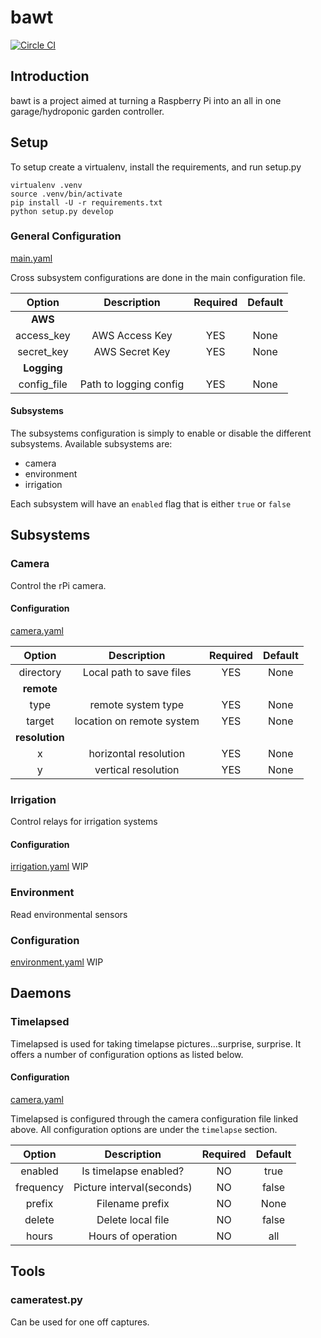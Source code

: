 # bawt
[![Circle CI](https://circleci.com/gh/DoriftoShoes/bawt/tree/master.svg?style=svg)](https://circleci.com/gh/DoriftoShoes/bawt/tree/master)
## Introduction
bawt is a project aimed at turning a Raspberry Pi into an all in one garage/hydroponic garden controller.

## Setup

To setup create a virtualenv, install the requirements, and run setup.py

```
virtualenv .venv
source .venv/bin/activate
pip install -U -r requirements.txt
python setup.py develop
```

### General Configuration
[main.yaml](conf/main.yaml)

Cross subsystem configurations are done in the main configuration file.

|Option|Description|Required|Default|
|:-----:|:--------:|:-----:|:------:|
|**AWS**||
|access_key|AWS Access Key|YES|None|
|secret_key|AWS Secret Key|YES|None|
|**Logging**||
|config_file|Path to logging config|YES|None|

#### Subsystems
The subsystems configuration is simply to enable or disable the different subsystems.  Available subsystems are:

* camera
* environment
* irrigation

Each subsystem will have an `enabled` flag that is either `true` or `false`

## Subsystems
### Camera
Control the rPi camera.

#### Configuration
[camera.yaml](conf/camera.yaml)

|Option|Description|Required|Default|
|:-----:|:--------:|:-----:|:------:|
|directory|Local path to save files|YES|None|
|**remote**||
|type|remote system type|YES|None|
|target|location on remote system|YES|None|
|**resolution**||
|x|horizontal resolution|YES|None|
|y|vertical resolution|YES|None|

### Irrigation
Control relays for irrigation systems

#### Configuration
[irrigation.yaml](conf/irrigation.yaml)
WIP

### Environment
Read environmental sensors

### Configuration
[environment.yaml](conf/environment.yaml)
WIP

## Daemons
### Timelapsed
Timelapsed is used for taking timelapse pictures...surprise, surprise.  It offers a number of configuration options as listed below.

#### Configuration
[camera.yaml](conf/camera.yaml)

Timelapsed is configured through the camera configuration file linked above.  All configuration options are under the `timelapse` section.

|Option|Description|Required|Default|
|:-----:|:--------:|:-----:|:------:|
|enabled|Is timelapse enabled?|NO|true|
|frequency|Picture interval(seconds)|NO|false|
|prefix|Filename prefix|NO|None|
|delete|Delete local file|NO|false|
|hours|Hours of operation|NO|all|

## Tools
### cameratest.py
Can be used for one off captures.
